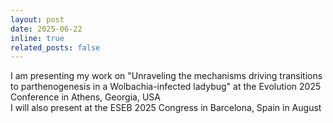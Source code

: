 ```yaml
---
layout: post
date: 2025-06-22
inline: true
related_posts: false
---
```


I am presenting my work on "Unraveling the mechanisms driving transitions to parthenogenesis in a Wolbachia-infected ladybug" at the Evolution 2025 Conference in Athens, Georgia, USA   
I will also present at the ESEB 2025 Congress in Barcelona, Spain in August 
